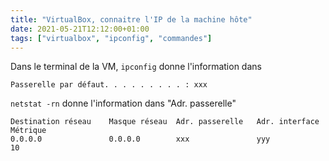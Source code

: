 ```yaml
---
title: "VirtualBox, connaitre l'IP de la machine hôte"
date: 2021-05-21T12:12:00+01:00
tags: ["virtualbox", "ipconfig", "commandes"]
---
```


Dans le terminal de la VM, `ipconfig` donne l'information dans 
```text
Passerelle par défaut. . . . . . . . . : xxx
```  

`netstat -rn` donne l'information dans "Adr. passerelle"

```text
Destination réseau    Masque réseau  Adr. passerelle   Adr. interface Métrique
0.0.0.0               0.0.0.0        xxx               yyy            10
```  
